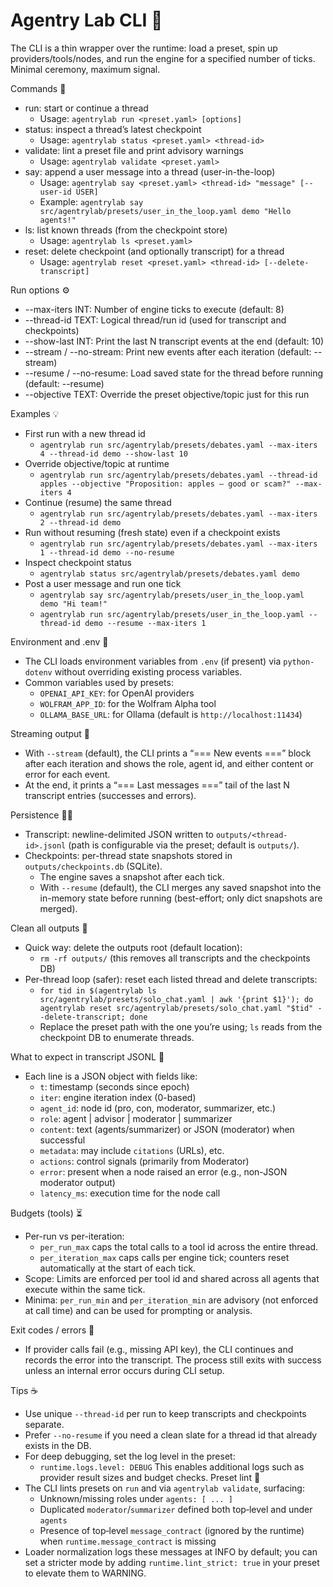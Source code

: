 # Agentry Lab CLI 🚀

The CLI is a thin wrapper over the runtime: load a preset, spin up providers/tools/nodes,
and run the engine for a specified number of ticks. Minimal ceremony, maximum signal.

Commands 🧭
- run: start or continue a thread
  - Usage: `agentrylab run <preset.yaml> [options]`
- status: inspect a thread’s latest checkpoint
  - Usage: `agentrylab status <preset.yaml> <thread-id>`
- validate: lint a preset file and print advisory warnings
  - Usage: `agentrylab validate <preset.yaml>`
- say: append a user message into a thread (user-in-the-loop)
  - Usage: `agentrylab say <preset.yaml> <thread-id> "message" [--user-id USER]`
  - Example: `agentrylab say src/agentrylab/presets/user_in_the_loop.yaml demo "Hello agents!"`
 - ls: list known threads (from the checkpoint store)
   - Usage: `agentrylab ls <preset.yaml>`
 - reset: delete checkpoint (and optionally transcript) for a thread
   - Usage: `agentrylab reset <preset.yaml> <thread-id> [--delete-transcript]`

Run options ⚙️
- --max-iters INT: Number of engine ticks to execute (default: 8)
- --thread-id TEXT: Logical thread/run id (used for transcript and checkpoints)
- --show-last INT: Print the last N transcript events at the end (default: 10)
- --stream / --no-stream: Print new events after each iteration (default: --stream)
- --resume / --no-resume: Load saved state for the thread before running (default: --resume)
- --objective TEXT: Override the preset objective/topic just for this run

Examples 💡
- First run with a new thread id
  - `agentrylab run src/agentrylab/presets/debates.yaml --max-iters 4 --thread-id demo --show-last 10`
- Override objective/topic at runtime
  - `agentrylab run src/agentrylab/presets/debates.yaml --thread-id apples --objective "Proposition: apples — good or scam?" --max-iters 4`
- Continue (resume) the same thread
  - `agentrylab run src/agentrylab/presets/debates.yaml --max-iters 2 --thread-id demo`
- Run without resuming (fresh state) even if a checkpoint exists
  - `agentrylab run src/agentrylab/presets/debates.yaml --max-iters 1 --thread-id demo --no-resume`
- Inspect checkpoint status
  - `agentrylab status src/agentrylab/presets/debates.yaml demo`
- Post a user message and run one tick
  - `agentrylab say src/agentrylab/presets/user_in_the_loop.yaml demo "Hi team!"`
  - `agentrylab run src/agentrylab/presets/user_in_the_loop.yaml --thread-id demo --resume --max-iters 1`

Environment and .env 🔑
- The CLI loads environment variables from `.env` (if present) via `python-dotenv`
  without overriding existing process variables.
- Common variables used by presets:
  - `OPENAI_API_KEY`: for OpenAI providers
  - `WOLFRAM_APP_ID`: for the Wolfram Alpha tool
  - `OLLAMA_BASE_URL`: for Ollama (default is `http://localhost:11434`)

Streaming output 📡
- With `--stream` (default), the CLI prints a “=== New events ===” block after
  each iteration and shows the role, agent id, and either content or error for
  each event.
- At the end, it prints a “=== Last messages ===” tail of the last N transcript
  entries (successes and errors).

Persistence 📜💾
- Transcript: newline-delimited JSON written to `outputs/<thread-id>.jsonl`
  (path is configurable via the preset; default is `outputs/`).
- Checkpoints: per-thread state snapshots stored in `outputs/checkpoints.db`
  (SQLite).
  - The engine saves a snapshot after each tick.
  - With `--resume` (default), the CLI merges any saved snapshot into the
    in-memory state before running (best-effort; only dict snapshots are merged).

Clean all outputs 🧹
- Quick way: delete the outputs root (default location):
  - `rm -rf outputs/`  (this removes all transcripts and the checkpoints DB)
- Per-thread loop (safer): reset each listed thread and delete transcripts:
  - `for tid in $(agentrylab ls src/agentrylab/presets/solo_chat.yaml | awk '{print $1}'); do agentrylab reset src/agentrylab/presets/solo_chat.yaml "$tid" --delete-transcript; done`
  - Replace the preset path with the one you’re using; `ls` reads from the checkpoint DB to enumerate threads.

What to expect in transcript JSONL 🧾
- Each line is a JSON object with fields like:
  - `t`: timestamp (seconds since epoch)
  - `iter`: engine iteration index (0-based)
  - `agent_id`: node id (pro, con, moderator, summarizer, etc.)
  - `role`: agent | advisor | moderator | summarizer
  - `content`: text (agents/summarizer) or JSON (moderator) when successful
  - `metadata`: may include `citations` (URLs), etc.
  - `actions`: control signals (primarily from Moderator)
  - `error`: present when a node raised an error (e.g., non-JSON moderator output)
  - `latency_ms`: execution time for the node call

Budgets (tools) ⏳
- Per-run vs per-iteration:
  - `per_run_max` caps the total calls to a tool id across the entire thread.
  - `per_iteration_max` caps calls per engine tick; counters reset automatically
    at the start of each tick.
- Scope: Limits are enforced per tool id and shared across all agents that
  execute within the same tick.
- Minima: `per_run_min` and `per_iteration_min` are advisory (not enforced at
  call time) and can be used for prompting or analysis.

Exit codes / errors 🧯
- If provider calls fail (e.g., missing API key), the CLI continues and records
  the error into the transcript. The process still exits with success unless an
  internal error occurs during CLI setup.

Tips ☕️
- Use unique `--thread-id` per run to keep transcripts and checkpoints separate.
- Prefer `--no-resume` if you need a clean slate for a thread id that already
  exists in the DB.
- For deep debugging, set the log level in the preset:
  - `runtime.logs.level: DEBUG`
  This enables additional logs such as provider result sizes and budget checks.
Preset lint 🧹
- The CLI lints presets on `run` and via `agentrylab validate`, surfacing:
  - Unknown/missing roles under `agents: [ ... ]`
  - Duplicated `moderator`/`summarizer` defined both top‑level and under `agents`
  - Presence of top‑level `message_contract` (ignored by the runtime) when
    `runtime.message_contract` is missing
- Loader normalization logs these messages at INFO by default; you can set a
  stricter mode by adding `runtime.lint_strict: true` in your preset to elevate
  them to WARNING.
